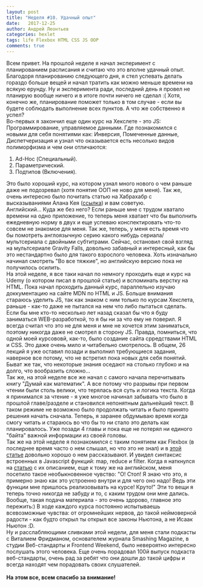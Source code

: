```yaml
---
layout: post
title: "Неделя #10. Удачный опыт"
date:   2017-12-25
author: Андрей Леонтьев
categories: hexlet
tags: life Flexbox HTML CSS JS OOP
comments: true
--- 
```

Всем привет. На прошлой неделе я начал эксперимент с планированием расписания и считаю что это вполне удачный опыт. Благодоря планированию следующего дня, я стел успевать делать гораздо больше вещей и начал тратить как можно меньше времени на всякую ерунду. Ну и эксперимента ради, последний день я провел не планирую вообще ничего и в итоге почти ничего не сделал :( Хотя, конечно же, планирование поможет только в том случае - если вы будете соблюдать выполнение всех пунктов. А что же собственно я успел? <br>
Во-первых я закончил еще один курс на Хекслете - это JS: Программирование, управляемое данными. Где познакомился с новыми для себя понятиями как: Инверсия, Помеченные данные, Диспетчеризация и узнал что оказывается есть несолько видов полиморфизма и чем они отличаются: 
1. Ad-Hoc (Специальный).
2. Параметрический.
3. Подтипов (Включения).

Это было хороший курс, на котором узнал много нового о чем раньше даже не подозревал (хотя понятие ООП не ново для меня). Так же, очень интересно было почитать статью на Хабрахабр с высказываниями Алана Кея ([ссылка][alankey]) и вам советую. <br>
Английский... Куда же без него? Если раньше мне с трудом хватало времени на одно приложение, то теперь меня хватает что бы выполнить ежедневную норму в двух и еще успеваю конспектировать что-то совсем не знакомое для меня. Так же, теперь, у меня есть время что бы помотреть англоязычную серию какого нибудь сериала/мультсериала с двойными субтитрами. Сейчас, остановил свой взгляд на мультсериале Gravity Falls, довольно забавный и интересный, как бы это нестандартно было для такого взрослого человека. Хоть изначально начинал смотреть "Во все тяжкие", но английскую версию пока не получилось осилить. <br>
На этой неделе, я все таки начал по немногу проходить еще и курс на Udemy (о котором писал в прошлой статье) и вспоминать верстку на HTML. Пока начал проходить данный курс, параллельно изучаю доккументацию на сайте MDN по HTML и JS. Больше внимания стараюсь уделить JS, так как знаком с ним только по курсам Хекслета, раньше - как-то даже не пытался на нем что либо пытаться сделать. Если бы мне кто-то несколько лет назад сказал бы что я буду заниматься WEB-разработкой, то я бы ни за что ему не поверил. Я всегда считал что это не для меня и мне не хочется этим заниматься, поэтому никогда даже не смотрел в сторону JS. Правда, помниться, что одной моей курсововй, как-то, было создание сайта срредствами HTML и CSS. Это даже очень мило и читабельно смотрелось. В общем, 26 лекций я уже оставил позади и выполнил требующиеся задания, наверное все потому, что не встретил пока новых для себя понятий. Быват же так, что некоторые знания оседают на столько глубоко и на долго, что вообразить сложно... <br>
Так же, на этой неделе все же начал с самого начала перечитывать книгу "Думай как математик". А все потому что разрывы при первом чтении были столь велики, что терялась вся суть и логика текста. Когда я принимался за чтение - я уже многое начинал забывать что было в прошлой главе/разделе и становился непонятным дальнейший текст. В таком режиме не возможно было продолжать читать и было принято решения начать сначала. Теперь, я заранее обдумываю время когда смогу читать и стараюсь во что бы то ни стало это делать как планировалось. Уже позади 4 главы и пока еще не потерял ни единого "байта" важной информации из своей головы. <br>
Так же на этой неделе я познакомился с таким понятием как Flexbox (в последнее время часто о нем слышал, но что это не знал) и в [этой статье][flex] довольно хорошо о нем рассказывают. И увидел синтаксис встроенных в Javascript функций: map, reduce и filter. Когда я наткнулся на [статью][codeburst] с их описанием, еще к тому же на английском, меня посетило такое необыкновенное чувство: "О! Стоп! Я знаю что это, я примерно знаю как это устроенно внутри и для чего оно надо! Ведь эти функции мне пришлось реализовывать на курсе! Круто!" Эти то вещи я теперь точно никогда не забуду и то, с каким трудом они мне дались. Вообще, такая подача материала - это очень здорово, главное это пережить:) В ходе каждого курса постоянно испытываешь всевозможные чувства: от огромнейших нервов, до такой неймоверной радости - как будто открыл ты открыл все законы Ньютона, а не Исаак Ньютон :D. <br>
Ну и расслабляющими сливками этой недели, для меня стали подкасты с Виталием Фридманом, основателем журнала Smashing Magazine, в студии Веб-стандарты и Frontend Weekend, было невероятно интересно послушать этого человека. Еще очень порадовал 100й выпуск подкаста веб-стандарты, очень рад за ребят что они дошли до такой цифры и всегда находят чем порадовать своих слушателей. <br><br>
**На этом все, всем спасибо за внимание!**

[flex]: http://html5.by/blog/flexbox/
[codeburst]: https://codeburst.io/learn-understand-javascripts-map-function-ffc059264783
[alankey]: https://habrahabr.ru/company/hexlet/blog/303754/